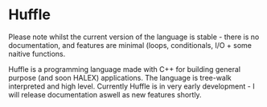 # Huffle

Please note whilst the current version of the language is stable - there is no documentation, and features are minimal (loops, conditionals, I/O + some naitive functions. 


Huffle is a programming language made with C++ for building general purpose (and soon HALEX) applications. The language is tree-walk interpreted and high level.  Currently Huffle is in very early development - I will release documentation aswell as new features shortly.
